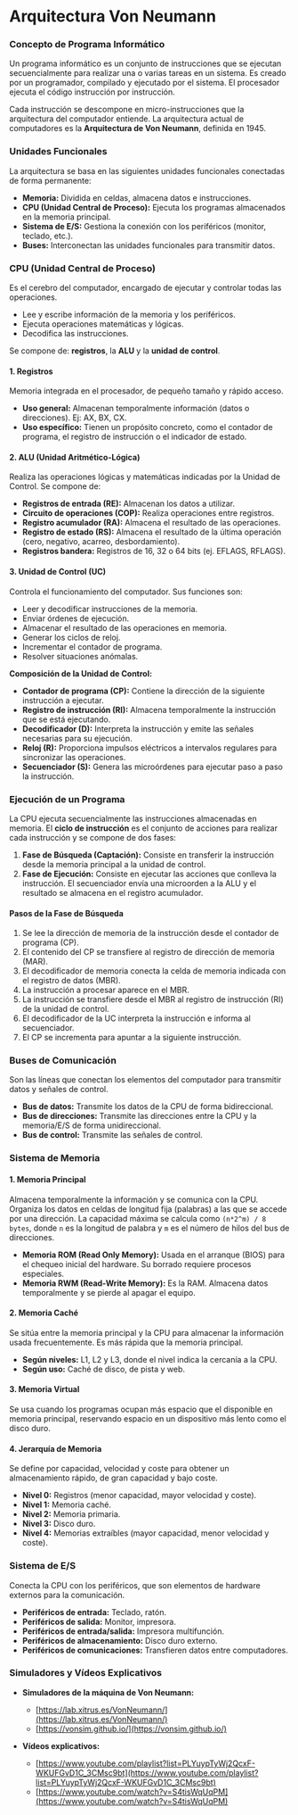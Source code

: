 # Arquitectura Von Neumann

### Concepto de Programa Informático

Un programa informático es un conjunto de instrucciones que se ejecutan secuencialmente para realizar una o varias tareas en un sistema. Es creado por un programador, compilado y ejecutado por el sistema. El procesador ejecuta el código instrucción por instrucción.

Cada instrucción se descompone en micro-instrucciones que la arquitectura del computador entiende. La arquitectura actual de computadores es la **Arquitectura de Von Neumann**, definida en 1945.

### Unidades Funcionales

La arquitectura se basa en las siguientes unidades funcionales conectadas de forma permanente:

*   **Memoria:** Dividida en celdas, almacena datos e instrucciones.
*   **CPU (Unidad Central de Proceso):** Ejecuta los programas almacenados en la memoria principal.
*   **Sistema de E/S:** Gestiona la conexión con los periféricos (monitor, teclado, etc.).
*   **Buses:** Interconectan las unidades funcionales para transmitir datos.

### CPU (Unidad Central de Proceso)

Es el cerebro del computador, encargado de ejecutar y controlar todas las operaciones.
*   Lee y escribe información de la memoria y los periféricos.
*   Ejecuta operaciones matemáticas y lógicas.
*   Decodifica las instrucciones.

Se compone de: **registros**, la **ALU** y la **unidad de control**.

#### 1. Registros
Memoria integrada en el procesador, de pequeño tamaño y rápido acceso.
*   **Uso general:** Almacenan temporalmente información (datos o direcciones). Ej: AX, BX, CX.
*   **Uso específico:** Tienen un propósito concreto, como el contador de programa, el registro de instrucción o el indicador de estado.

#### 2. ALU (Unidad Aritmético-Lógica)
Realiza las operaciones lógicas y matemáticas indicadas por la Unidad de Control. Se compone de:
*   **Registros de entrada (RE):** Almacenan los datos a utilizar.
*   **Circuito de operaciones (COP):** Realiza operaciones entre registros.
*   **Registro acumulador (RA):** Almacena el resultado de las operaciones.
*   **Registro de estado (RS):** Almacena el resultado de la última operación (cero, negativo, acarreo, desbordamiento).
*   **Registros bandera:** Registros de 16, 32 o 64 bits (ej. EFLAGS, RFLAGS).

#### 3. Unidad de Control (UC)
Controla el funcionamiento del computador. Sus funciones son:
*   Leer y decodificar instrucciones de la memoria.
*   Enviar órdenes de ejecución.
*   Almacenar el resultado de las operaciones en memoria.
*   Generar los ciclos de reloj.
*   Incrementar el contador de programa.
*   Resolver situaciones anómalas.

**Composición de la Unidad de Control:**
*   **Contador de programa (CP):** Contiene la dirección de la siguiente instrucción a ejecutar.
*   **Registro de instrucción (RI):** Almacena temporalmente la instrucción que se está ejecutando.
*   **Decodificador (D):** Interpreta la instrucción y emite las señales necesarias para su ejecución.
*   **Reloj (R):** Proporciona impulsos eléctricos a intervalos regulares para sincronizar las operaciones.
*   **Secuenciador (S):** Genera las microórdenes para ejecutar paso a paso la instrucción.

### Ejecución de un Programa

La CPU ejecuta secuencialmente las instrucciones almacenadas en memoria. El **ciclo de instrucción** es el conjunto de acciones para realizar cada instrucción y se compone de dos fases:

1.  **Fase de Búsqueda (Captación):** Consiste en transferir la instrucción desde la memoria principal a la unidad de control.
2.  **Fase de Ejecución:** Consiste en ejecutar las acciones que conlleva la instrucción. El secuenciador envía una microorden a la ALU y el resultado se almacena en el registro acumulador.

#### Pasos de la Fase de Búsqueda
1.  Se lee la dirección de memoria de la instrucción desde el contador de programa (CP).
2.  El contenido del CP se transfiere al registro de dirección de memoria (MAR).
3.  El decodificador de memoria conecta la celda de memoria indicada con el registro de datos (MBR).
4.  La instrucción a procesar aparece en el MBR.
5.  La instrucción se transfiere desde el MBR al registro de instrucción (RI) de la unidad de control.
6.  El decodificador de la UC interpreta la instrucción e informa al secuenciador.
7.  El CP se incrementa para apuntar a la siguiente instrucción.

### Buses de Comunicación
Son las líneas que conectan los elementos del computador para transmitir datos y señales de control.
*   **Bus de datos:** Transmite los datos de la CPU de forma bidireccional.
*   **Bus de direcciones:** Transmite las direcciones entre la CPU y la memoria/E/S de forma unidireccional.
*   **Bus de control:** Transmite las señales de control.

### Sistema de Memoria

#### 1. Memoria Principal
Almacena temporalmente la información y se comunica con la CPU. Organiza los datos en celdas de longitud fija (palabras) a las que se accede por una dirección. La capacidad máxima se calcula como `(n*2^m) / 8 bytes`, donde `n` es la longitud de palabra y `m` es el número de hilos del bus de direcciones.

*   **Memoria ROM (Read Only Memory):** Usada en el arranque (BIOS) para el chequeo inicial del hardware. Su borrado requiere procesos especiales.
*   **Memoria RWM (Read-Write Memory):** Es la RAM. Almacena datos temporalmente y se pierde al apagar el equipo.

#### 2. Memoria Caché
Se sitúa entre la memoria principal y la CPU para almacenar la información usada frecuentemente. Es más rápida que la memoria principal.
*   **Según niveles:** L1, L2 y L3, donde el nivel indica la cercanía a la CPU.
*   **Según uso:** Caché de disco, de pista y web.

#### 3. Memoria Virtual
Se usa cuando los programas ocupan más espacio que el disponible en memoria principal, reservando espacio en un dispositivo más lento como el disco duro.

#### 4. Jerarquía de Memoria
Se define por capacidad, velocidad y coste para obtener un almacenamiento rápido, de gran capacidad y bajo coste.
*   **Nivel 0:** Registros (menor capacidad, mayor velocidad y coste).
*   **Nivel 1:** Memoria caché.
*   **Nivel 2:** Memoria primaria.
*   **Nivel 3:** Disco duro.
*   **Nivel 4:** Memorias extraíbles (mayor capacidad, menor velocidad y coste).

### Sistema de E/S
Conecta la CPU con los periféricos, que son elementos de hardware externos para la comunicación.
*   **Periféricos de entrada:** Teclado, ratón.
*   **Periféricos de salida:** Monitor, impresora.
*   **Periféricos de entrada/salida:** Impresora multifunción.
*   **Periféricos de almacenamiento:** Disco duro externo.
*   **Periféricos de comunicaciones:** Transfieren datos entre computadores.

### Simuladores y Vídeos Explicativos

*   **Simuladores de la máquina de Von Neumann:**
    *   [https://lab.xitrus.es/VonNeumann/](https://lab.xitrus.es/VonNeumann/)
    *   [https://vonsim.github.io/](https://vonsim.github.io/)

*   **Vídeos explicativos:**
    *   [https://www.youtube.com/playlist?list=PLYuypTyWj2QcxF-WKUFGvD1C_3CMsc9bt](https://www.youtube.com/playlist?list=PLYuypTyWj2QcxF-WKUFGvD1C_3CMsc9bt)
    *   [https://www.youtube.com/watch?v=S4tisWqUqPM](https://www.youtube.com/watch?v=S4tisWqUqPM)